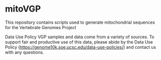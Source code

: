 # mitoVGP
This repository contains scripts used to generate mitochondrial sequences for the Vertebrate Genomes Project

Data Use Policy
VGP samples and data come from a variety of sources. To support fair and productive use of this data, please abide by the Data Use Policy (https://genome10k.soe.ucsc.edu/data-use-policies/) and contact us with any questions.
